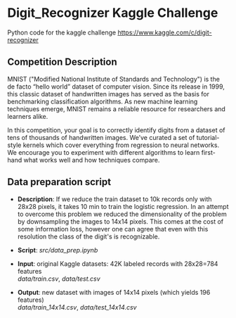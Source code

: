 # Digit_Recognizer Kaggle Challenge
Python code for the kaggle challenge https://www.kaggle.com/c/digit-recognizer

## Competition Description
MNIST ("Modified National Institute of Standards and Technology") is the de facto “hello world” dataset of computer vision. Since its release in 1999, this classic dataset of handwritten images has served as the basis for benchmarking classification algorithms. As new machine learning techniques emerge, MNIST remains a reliable resource for researchers and learners alike.

In this competition, your goal is to correctly identify digits from a dataset of tens of thousands of handwritten images. We’ve curated a set of tutorial-style kernels which cover everything from regression to neural networks. We encourage you to experiment with different algorithms to learn first-hand what works well and how techniques compare.

## Data preparation script

- **Description**: If we reduce the train dataset to 10k records only with 28x28 pixels, it takes 10 min to train the logistic regression. 
In an attempt to overcome this problem we reduced the dimensionality of the problem by downsampling the images to 14x14 pixels.
This comes at the cost of some information loss, however one can agree that even with this resolution the class of the digit's is recognizable.

- **Script**: *src/data_prep.ipynb*

- **Input**: original Kaggle datasets: 42K labeled records with 28x28=784 features  
*data/train.csv*, *data/test.csv*

- **Output**: new dataset with images of 14x14 pixels (which yields 196 features)  
*data/train_14x14.csv*, *data/test_14x14.csv*
